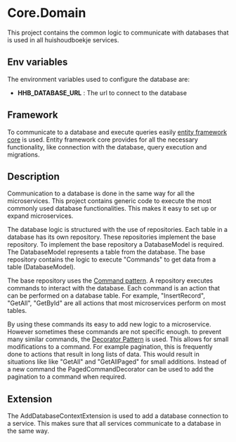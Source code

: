 # Core.Domain
This project contains the common logic to communicate with databases that is used in all huishoudboekje services.

## Env variables
The environment variables used to configure the database are:
- **HHB_DATABASE_URL** : The url to connect to the database

## Framework
To communicate to a database and execute queries easily [entity framework core](https://learn.microsoft.com/en-us/ef/core/) is used.
Entity framework core provides for all the necessary functionality, like connection with the database, query execution and migrations.

## Description
Communication to a database is done in the same way for all the microservices.
This project contains generic code to execute the most commonly used database functionalities.
This makes it easy to set up or expand microservices.

The database logic is structured with the use of repositories. Each table in a database has its own repository.
These repositories implement the base repository. To implement the base repository a DatabaseModel is required.
The DatabaseModel represents a table from the database.
The base repository contains the logic to execute "Commands" to get data from a table (DatabaseModel).

The base repository uses the [Command pattern](https://refactoring.guru/design-patterns/command).
A repository executes commands to interact with the database. Each command is an action that can be performed on a database table.
For example, "InsertRecord", "GetAll", "GetById" are all actions that most microservices perform on most tables.

By using these commands its easy to add new logic to a microservice. However sometimes these commands are not specific enough.
to prevent many similar commands, the [Decorator Pattern](https://refactoring.guru/design-patterns/decorator) is used.
This allows for small modifications to a command. For example pagination, this is frequently done to actions that result in long lists of data.
This would result in situations like like "GetAll" and "GetAllPaged" for small additions.
Instead of a new command the PagedCommandDecorator can be used to add the pagination to a command when required.

## Extension
The AddDatabaseContextExtension is used to add a database connection to a service. This makes sure that all services communicate to a database in the same way.



